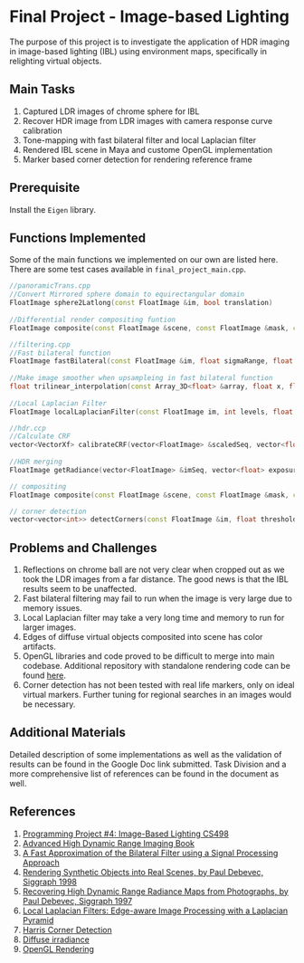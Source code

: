 # Final Project - Image-based Lighting
The purpose of this project is to investigate the application of HDR imaging in image-based lighting (IBL) using environment maps, specifically in relighting virtual objects.

## Main Tasks

1. Captured LDR images of chrome sphere for IBL
2. Recover HDR image from LDR images with camera response curve calibration
3. Tone-mapping with fast bilateral filter and local Laplacian filter
4. Rendered IBL scene in Maya and custome OpenGL implementation
5. Marker based corner detection for rendering reference frame

## Prerequisite

Install the `Eigen` library.

## Functions Implemented

Some of the main functions we implemented on our own are listed here. There are some test cases available in `final_project_main.cpp`.

```c++
//panoramicTrans.cpp
//Convert Mirrored sphere domain to equirectangular domain
FloatImage sphere2Latlong(const FloatImage &im, bool translation)
  
//Differential render compositing funtion
FloatImage composite(const FloatImage &scene, const FloatImage &mask, const FloatImage &withObj, const FloatImage &withoutObj, const float c)

//filtering.cpp
//Fast bilateral function
FloatImage fastBilateral(const FloatImage &im, float sigmaRange, float sigmaDomain, int truncateDomain, float samplingD, float samplingR)
  
//Make image smoother when upsampleing in fast bilateral function
float trilinear_interpolation(const Array_3D<float> &array, float x, float y, float z)
    
//Local Laplacian Filter
FloatImage localLaplacianFilter(const FloatImage im, int levels, float sigma, float alpha, float beta, int channels)

//hdr.ccp
//Calculate CRF
vector<VectorXf> calibrateCRF(vector<FloatImage> &scaledSeq, vector<float> &exposures, float smooth)
    
//HDR merging
FloatImage getRadiance(vector<FloatImage> &imSeq, vector<float> exposures, vector<VectorXf> crfs, bool robertson)

// compositing
FloatImage composite(const FloatImage &scene, const FloatImage &mask, const FloatImage &withObj, const FloatImage &withoutObj, float c);

// corner detection
vector<vector<int>> detectCorners(const FloatImage &im, float threshold, int windowSize, bool useGaussianBlur, bool clamp);
```

## Problems and Challenges

1. Reflections on chrome ball are not very clear when cropped out as we took the LDR images from a far distance. The good news is that the IBL results seem to be unaffected.
2. Fast bilateral filtering may fail to run when the image is very large due to memory issues.
3. Local Laplacian filter may take a very long time and memory to run for larger images.
4. Edges of diffuse virtual objects composited into scene has color artifacts.
5. OpenGL libraries and code proved to be difficult to merge into main codebase. Additional repository with standalone rendering code can be found [here](https://github.com/ealitt/Scene-Rendering/tree/master).
6. Corner detection has not been tested with real life markers, only on ideal virtual markers. Further tuning for regional searches in an images would be necessary.

## Additional Materials

Detailed description of some implementations as well as the validation of results can be found in the Google Doc link submitted. Task Division and a more comprehensive list of references can be found in the document as well.  

## References

1. [Programming Project #4: Image-Based Lighting CS498](https://courses.engr.illinois.edu/cs498dh3/fa2014/projects/ibl/ComputationalPhotography_ProjectIBL.html)
2. [Advanced High Dynamic Range Imaging Book](http://advancedhdrbook.com/)
3. [A Fast Approximation of the Bilateral Filter using a Signal Processing Approach](http://people.csail.mit.edu/sparis/publi/2006/tr/Paris_06_Fast_Bilateral_Filter_MIT_TR.pdf)
4. [Rendering Synthetic Objects into Real Scenes, by Paul Debevec, Siggraph 1998](http://www.pauldebevec.com/Research/IBL/)
5. [Recovering High Dynamic Range Radiance Maps from Photographs, by Paul Debevec, Siggraph 1997](http://www.pauldebevec.com/Research/HDR/)
6. [Local Laplacian Filters: Edge-aware Image Processing with a Laplacian Pyramid](https://people.csail.mit.edu/sparis/publi/2015/cacm/Paris_15_Local_Laplacian_Filters.pdf)
7. [Harris Corner Detection](https://docs.opencv.org/master/dc/d0d/tutorial_py_features_harris.html)
8. [Diffuse irradiance](https://learnopengl.com/PBR/IBL/Diffuse-irradiance)
9. [OpenGL Rendering](https://learnopengl.com/PBR/IBL/Specular-IBL)


